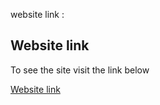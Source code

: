 website link : 

## Website link 

To see the site visit the link below

[Website link ](https://gallery-yogp.onrender.com)
